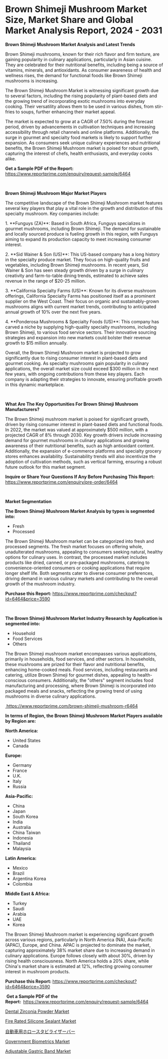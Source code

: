 <p><h1>Brown Shimeji Mushroom Market Size, Market Share and Global Market Analysis Report, 2024 - 2031</h1></p><p><strong>Brown Shimeji Mushroom Market Analysis and Latest Trends</strong></p>
<p><p>Brown Shimeji mushrooms, known for their rich flavor and firm texture, are gaining popularity in culinary applications, particularly in Asian cuisine. They are celebrated for their nutritional benefits, including being a source of vitamins, minerals, and antioxidants. As consumer awareness of health and wellness rises, the demand for functional foods like Brown Shimeji mushrooms is increasing.</p><p>The Brown Shimeji Mushroom Market is witnessing significant growth due to several factors, including the rising popularity of plant-based diets and the growing trend of incorporating exotic mushrooms into everyday cooking. Their versatility allows them to be used in various dishes, from stir-fries to soups, further enhancing their market appeal.</p><p>The market is expected to grow at a CAGR of 7.50% during the forecast period, driven by advancements in cultivation techniques and increasing accessibility through retail channels and online platforms. Additionally, the surge in gourmet and specialty food markets is likely to support further expansion. As consumers seek unique culinary experiences and nutritional benefits, the Brown Shimeji Mushroom market is poised for robust growth, capturing the interest of chefs, health enthusiasts, and everyday cooks alike.</p></p>
<p><strong>Get a Sample PDF of the Report:&nbsp;</strong> <a href="https://www.reportprime.com/enquiry/request-sample/6464">https://www.reportprime.com/enquiry/request-sample/6464</a></p>
<p>&nbsp;</p>
<p><strong>Brown Shimeji Mushroom Major Market Players</strong></p>
<p><p>The competitive landscape of the Brown Shimeji Mushroom market features several key players that play a vital role in the growth and distribution of this specialty mushroom. Key companies include:</p><p>1. **Funguys (ZA)**: Based in South Africa, Funguys specializes in gourmet mushrooms, including Brown Shimeji. The demand for sustainable and locally sourced produce is fueling growth in this region, with Funguys aiming to expand its production capacity to meet increasing consumer interest.</p><p>2. **Sid Wainer & Son (US)**: This US-based company has a long history in the specialty produce market. They focus on high-quality fruits and vegetables, including Brown Shimeji mushrooms. In recent years, Sid Wainer & Son has seen steady growth driven by a surge in culinary creativity and farm-to-table dining trends, estimated to achieve sales revenue in the range of $20-25 million.</p><p>3. **California Specialty Farms (US)**: Known for its diverse mushroom offerings, California Specialty Farms has positioned itself as a prominent supplier on the West Coast. Their focus on organic and sustainably-grown mushrooms aligns with current market trends, contributing to anticipated annual growth of 10% over the next five years.</p><p>4. **Ponderosa Mushrooms & Specialty Foods (US)**: This company has carved a niche by supplying high-quality specialty mushrooms, including Brown Shimeji, to various food service sectors. Their innovative sourcing strategies and expansion into new markets could bolster their revenue growth to $15 million annually.</p><p>Overall, the Brown Shimeji Mushroom market is projected to grow significantly due to rising consumer interest in plant-based diets and gourmet cooking. As specialty mushrooms gain popularity in culinary applications, the overall market size could exceed $300 million in the next few years, with ongoing contributions from these key players. Each company is adapting their strategies to innovate, ensuring profitable growth in this dynamic marketplace.</p></p>
<p>&nbsp;</p>
<p><strong>What Are The Key Opportunities For Brown Shimeji Mushroom Manufacturers?</strong></p>
<p><p>The Brown Shimeji mushroom market is poised for significant growth, driven by rising consumer interest in plant-based diets and functional foods. In 2022, the market was valued at approximately $500 million, with a projected CAGR of 8% through 2030. Key growth drivers include increasing demand for gourmet mushrooms in culinary applications and growing awareness of their nutritional benefits, such as high antioxidant content. Additionally, the expansion of e-commerce platforms and specialty grocery stores enhances availability. Sustainability trends will also incentivize the adoption of cultivation methods, such as vertical farming, ensuring a robust future outlook for this market segment.</p></p>
<p><strong>Inquire or Share Your Questions If Any Before Purchasing This Report:</strong> <a href="https://www.reportprime.com/enquiry/pre-order/6464">https://www.reportprime.com/enquiry/pre-order/6464</a></p>
<p>&nbsp;</p>
<p><strong>Market Segmentation</strong></p>
<p><strong>The Brown Shimeji Mushroom Market Analysis by types is segmented into:</strong></p>
<p><ul><li>Fresh</li><li>Processed</li></ul></p>
<p><p>The Brown Shimeji Mushroom market can be categorized into fresh and processed segments. The fresh market focuses on offering whole, unadulterated mushrooms, appealing to consumers seeking natural, healthy options for culinary uses. In contrast, the processed market includes products like dried, canned, or pre-packaged mushrooms, catering to convenience-oriented consumers or cooking applications that require longer shelf life. Both segments cater to diverse consumer preferences, driving demand in various culinary markets and contributing to the overall growth of the mushroom industry.</p></p>
<p><strong>Purchase this Report:&nbsp;</strong><a href="https://www.reportprime.com/checkout?id=6464&price=3590">https://www.reportprime.com/checkout?id=6464&price=3590</a></p>
<p>&nbsp;</p>
<p><strong>The Brown Shimeji Mushroom Market Industry Research by Application is segmented into:</strong></p>
<p><ul><li>Household</li><li>Food Services</li><li>Others</li></ul></p>
<p><p>The Brown Shimeji mushroom market encompasses various applications, primarily in households, food services, and other sectors. In households, these mushrooms are prized for their flavor and nutritional benefits, enhancing home-cooked meals. Food services, including restaurants and catering, utilize Brown Shimeji for gourmet dishes, appealing to health-conscious consumers. Additionally, the "others" segment includes food manufacturing and processing, where Brown Shimeji is incorporated into packaged meals and snacks, reflecting the growing trend of using mushrooms in diverse culinary applications.</p></p>
<p><a href="https://www.reportprime.com/brown-shimeji-mushroom-r6464">&nbsp;https://www.reportprime.com/brown-shimeji-mushroom-r6464</a></p>
<p><strong>In terms of Region, the Brown Shimeji Mushroom Market Players available by Region are:</strong></p>
<p>
    <p> <strong> North America: </strong>
        <ul>
            <li>United States</li>
            <li>Canada</li>
        </ul>
        </p> 
    <p> <strong> Europe: </strong>
        <ul>
            <li>Germany</li>
            <li>France</li>
            <li>U.K.</li>
            <li>Italy</li>
            <li>Russia</li>
        </ul>
        </p> 
    <p> <strong> Asia-Pacific: </strong>
        <ul>
            <li>China</li>
            <li>Japan</li>
            <li>South Korea</li>
            <li>India</li>
            <li>Australia</li>
            <li>China Taiwan</li>
            <li>Indonesia</li>
            <li>Thailand</li>
            <li>Malaysia</li>
        </ul>
        </p> 
    <p> <strong> Latin America: </strong>
        <ul>
            <li>Mexico</li>
            <li>Brazil</li>
            <li>Argentina Korea</li>
            <li>Colombia</li>
        </ul>
        </p> 
    <p> <strong> Middle East & Africa: </strong>
        <ul>
            <li>Turkey</li>
            <li>Saudi</li>
            <li>Arabia</li>
            <li>UAE</li>
            <li>Korea</li>
        </ul>
    </p>
    </p>
<p><p>The Brown Shimeji Mushroom market is experiencing significant growth across various regions, particularly in North America (NA), Asia-Pacific (APAC), Europe, and China. APAC is projected to dominate the market, capturing approximately 38% market share due to increasing demand in culinary applications. Europe follows closely with about 30%, driven by rising health consciousness. North America holds a 20% share, while China's market share is estimated at 12%, reflecting growing consumer interest in mushroom products.</p></p>
<p><strong>Purchase this Report: </strong><a href="https://www.reportprime.com/checkout?id=6464&price=3590">https://www.reportprime.com/checkout?id=6464&price=3590</a></p>
<p>&nbsp;<strong>Get a Sample PDF of the Report:&nbsp;&nbsp;</strong><a href="https://www.reportprime.com/enquiry/request-sample/6464">https://www.reportprime.com/enquiry/request-sample/6464</a></p>
<p><strong></strong></p>
<p><p><a href="https://issuu.com/reportprime-2/docs/dental-zirconia-powder-market-size-_fb2739397a155f">Dental Zirconia Powder Market</a></p><p><a href="https://issuu.com/reportprime-2/docs/fire-rated-silicone-sealant-market-_7cb6be06780fee">Fire Rated Silicone Sealant Market</a></p><p><a href="https://medium.com/@taniawisozk/%E8%87%AA%E5%8B%95%E8%BB%8A%E7%94%A8%E3%83%8F%E3%83%AD%E3%83%BC%E3%82%B9%E3%82%BF%E3%83%93%E3%83%A9%E3%82%A4%E3%82%B6%E3%83%BC%E3%83%90%E3%83%BC%E5%B8%82%E5%A0%B4%E3%81%AE%E8%A6%8F%E6%A8%A1-%E6%88%90%E9%95%B7-%E6%A5%AD%E7%95%8C%E5%88%86%E6%9E%90-%E5%B8%82%E5%A0%B4%E3%82%BB%E3%82%B0%E3%83%A1%E3%83%B3%E3%83%86%E3%83%BC%E3%82%B7%E3%83%A7%E3%83%B3%E3%81%8A%E3%82%88%E3%81%B3%E5%9C%B0%E5%9F%9F%E5%88%A5%E3%82%A4%E3%83%B3%E3%82%B5%E3%82%A4%E3%83%88%E3%81%A82031%E5%B9%B4%E3%81%BE%E3%81%A7%E3%81%AE%E4%BA%88%E6%B8%AC-105330b208ae?postPublishedType=initial">自動車用ホロースタビライザーバー</a></p><p><a href="https://www.linkedin.com/pulse/government-biometrics-market-industry-trends-forecast-period-fvhqf?trackingId=0xUsELp5TqikMQzA9EZMhA%3D%3D">Government Biometrics Market</a></p><p><a href="https://medium.com/@zayunoz657456/what-is-adjustable-gastric-band-market-07b23e0bcb3c">Adjustable Gastric Band Market</a></p></p>